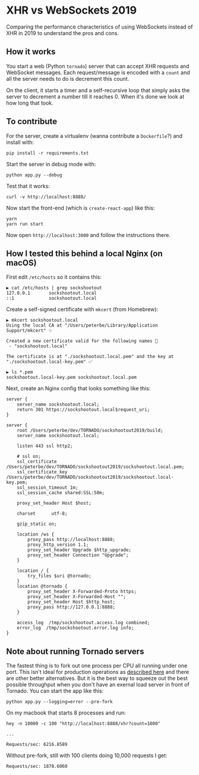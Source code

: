 # XHR vs WebSockets 2019

Comparing the performance characteristics of using WebSockets instead of
XHR in 2019 to understand the pros and cons.

## How it works

You start a web (Python `tornado`) server that can accept XHR requests
and WebSocket messages. Each request/message is encoded with a `count`
and all the server needs to do is decrement this count.

On the client, it starts a timer and a self-recursive loop that simply
asks the server to decrement a number till it reaches 0. When it's done
we look at how long that took.

## To contribute

For the server, create a virtualenv (wanna contribute a `Dockerfile`?) and
install with:

    pip install -r requirements.txt

Start the server in debug mode with:

    python app.py --debug

Test that it works:

    curl -v http://localhost:8888/

Now start the front-end (which is `create-react-app`) like this:

    yarn
    yarn run start

Now open `http://localhost:3000` and follow the instructions there.

## How I tested this behind a local Nginx (on macOS)

First edit `/etc/hosts` so it contains this:

    ▶ cat /etc/hosts | grep sockshootout
    127.0.0.1       sockshootout.local
    ::1             sockshootout.local

Create a self-signed certificate with `mkcert` (from Homebrew):

    ▶ mkcert sockshootout.local
    Using the local CA at "/Users/peterbe/Library/Application
    Support/mkcert" ✨

    Created a new certificate valid for the following names 📜
     - "sockshootout.local"

    The certificate is at "./sockshootout.local.pem" and the key at
    "./sockshootout.local-key.pem" ✅

    ▶ ls *.pem
    sockshootout.local-key.pem sockshootout.local.pem

Next, create an Nginx config that looks something like this:

    server {
        server_name sockshootout.local;
        return 301 https://sockshootout.local$request_uri;
    }

    server {
        root /Users/peterbe/dev/TORNADO/sockshootout2019/build;
        server_name sockshootout.local;

        listen 443 ssl http2;

        # ssl on;
        ssl_certificate /Users/peterbe/dev/TORNADO/sockshootout2019/sockshootout.local.pem;
        ssl_certificate_key /Users/peterbe/dev/TORNADO/sockshootout2019/sockshootout.local-key.pem;
        ssl_session_timeout 1m;
        ssl_session_cache shared:SSL:50m;

        proxy_set_header Host $host;

        charset      utf-8;

        gzip_static on;

        location /ws {
            proxy_pass http://localhost:8888;
            proxy_http_version 1.1;
            proxy_set_header Upgrade $http_upgrade;
            proxy_set_header Connection "Upgrade";
        }

        location / {
            try_files $uri @tornado;
        }
        location @tornado {
            proxy_set_header X-Forwarded-Proto https;
            proxy_set_header X-Forwarded-Host "";
            proxy_set_header Host $http_host;
            proxy_pass http://127.0.0.1:8888;
        }

        access_log  /tmp/sockshootout.access.log combined;
        error_log  /tmp/sockshootout.error.log info;
    }

## Note about running Tornado servers

The fastest thing is to fork out one process per CPU all running under
one port. This isn't ideal for production operations as
[described
here](https://www.tornadoweb.org/en/stable/guide/running.html#processes-and-ports)
and there are other better alternatives. But it is the best way to
squeeze out the best possible throughput when you don't have an
exernal load server in front of Tornado. You can start the app like
this:

    python app.py --logging=error --pre-fork

On my macbook that starts 8 processes and run:

    hey -n 10000 -c 100 "http://localhost:8888/xhr?count=1000"

    ...

    Requests/sec: 6216.8589

Without pre-fork, still with 100 clients doing 10,000 requests I get:

    Requests/sec: 1878.6060
